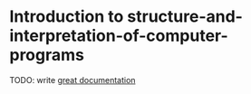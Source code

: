 # Introduction to structure-and-interpretation-of-computer-programs

TODO: write [great documentation](http://jacobian.org/writing/what-to-write/)
